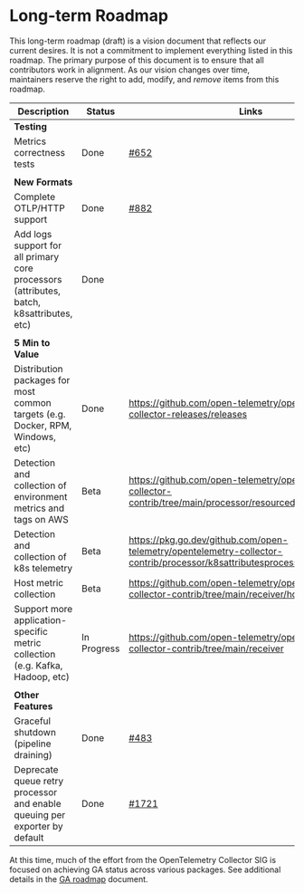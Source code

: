 # Long-term Roadmap

This long-term roadmap (draft) is a vision document that reflects our
current desires. It is not a commitment to implement everything listed in this roadmap.
The primary purpose of this document is to ensure that all contributors work in alignment.
As our vision changes over time, maintainers reserve the right to add, modify, and _remove_
items from this roadmap.

Description|Status|Links|
-----------|------|-----|
**Testing**|
Metrics correctness tests|Done|[#652](https://github.com/open-telemetry/opentelemetry-collector/issues/652)
| |
**New Formats**|
Complete OTLP/HTTP support|Done|[#882](https://github.com/open-telemetry/opentelemetry-collector/issues/882)
Add logs support for all primary core processors (attributes, batch, k8sattributes, etc)| Done |
| |
**5 Min to Value**|
Distribution packages for most common targets (e.g. Docker, RPM, Windows, etc)| Done | https://github.com/open-telemetry/opentelemetry-collector-releases/releases |
Detection and collection of environment metrics and tags on AWS| Beta| https://github.com/open-telemetry/opentelemetry-collector-contrib/tree/main/processor/resourcedetectionprocessor |
Detection and collection of k8s telemetry| Beta | https://pkg.go.dev/github.com/open-telemetry/opentelemetry-collector-contrib/processor/k8sattributesprocessor |
Host metric collection|Beta| https://github.com/open-telemetry/opentelemetry-collector-contrib/tree/main/receiver/hostmetricsreceiver |
Support more application-specific metric collection (e.g. Kafka, Hadoop, etc) | In Progress | https://github.com/open-telemetry/opentelemetry-collector-contrib/tree/main/receiver|
| |
**Other Features**|
Graceful shutdown (pipeline draining)|Done|[#483](https://github.com/open-telemetry/opentelemetry-collector/issues/483)
Deprecate queue retry processor and enable queuing per exporter by default|Done|[#1721](https://github.com/open-telemetry/opentelemetry-collector/issues/1721)

At this time, much of the effort from the OpenTelemetry Collector SIG is focused on achieving GA status across various packages. See additional details in the [GA roadmap](ga-roadmap.md) document.
